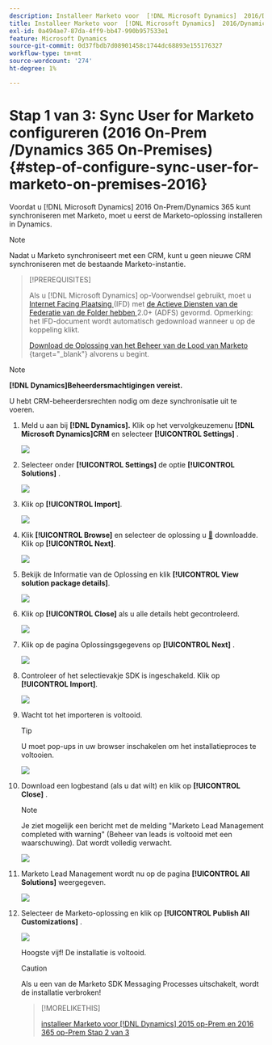 ```yaml
---
description: Installeer Marketo voor  [!DNL Microsoft Dynamics]  2016/Dynamics 365 On-Premises 1 van 3 - Marketo Docs - de Documentatie van het Product
title: Installeer Marketo voor  [!DNL Microsoft Dynamics]  2016/Dynamics 365 On-Premises Stap 1 van 3
exl-id: 0a494ae7-87da-4ff9-bb47-990b957533e1
feature: Microsoft Dynamics
source-git-commit: 0d37fbdb7d08901458c1744dc68893e155176327
workflow-type: tm+mt
source-wordcount: '274'
ht-degree: 1%

---
```


# Stap 1 van 3: Sync User for Marketo configureren (2016 On-Prem /Dynamics 365 On-Premises) {#step-of-configure-sync-user-for-marketo-on-premises-2016}

Voordat u [!DNL Microsoft Dynamics] 2016 On-Prem/Dynamics 365 kunt synchroniseren met Marketo, moet u eerst de Marketo-oplossing installeren in Dynamics.

>[!NOTE]
>
>Nadat u Marketo synchroniseert met een CRM, kunt u geen nieuwe CRM synchroniseren met de bestaande Marketo-instantie.

>[!PREREQUISITES]
>
>Als u [!DNL Microsoft Dynamics] op-Voorwendsel gebruikt, moet u [ Internet Facing Plaatsing ](https://www.microsoft.com/en-us/download/confirmation.aspx?id=41701) (IFD) met [ de Actieve Diensten van de Federatie van de Folder hebben ](https://msdn.microsoft.com/en-us/library/bb897402.aspx) 2.0+ (ADFS) gevormd. Opmerking: het IFD-document wordt automatisch gedownload wanneer u op de koppeling klikt.
>
>[ Download de Oplossing van het Beheer van de Lood van Marketo ](/help/marketo/product-docs/crm-sync/microsoft-dynamics-sync/sync-setup/download-the-marketo-lead-management-solution.md){target="_blank"} alvorens u begint.

>[!NOTE]
>
>**[!DNL Dynamics]Beheerdersmachtigingen vereist.**
>
>U hebt CRM-beheerdersrechten nodig om deze synchronisatie uit te voeren.

1. Meld u aan bij **[!DNL Dynamics].** Klik op het vervolgkeuzemenu **[!DNL Microsoft Dynamics]CRM** en selecteer **[!UICONTROL Settings]** .

   ![](assets/image2015-3-19-8-33-29.png)

1. Selecteer onder **[!UICONTROL Settings]** de optie **[!UICONTROL Solutions]** .

   ![](assets/image2015-3-19-8-33-3.png)

1. Klik op **[!UICONTROL Import]**.

   ![](assets/image2015-3-19-8-34-8.png)

1. Klik **[!UICONTROL Browse]** en selecteer de oplossing u [&#128279;](/help/marketo/product-docs/crm-sync/microsoft-dynamics-sync/sync-setup/download-the-marketo-lead-management-solution.md) downloadde. Klik op **[!UICONTROL Next]**.

   ![](assets/image2015-3-19-9-20-56.png)

1. Bekijk de Informatie van de Oplossing en klik **[!UICONTROL View solution package details]**.

   ![](assets/image2015-11-18-11-12-8.png)

1. Klik op **[!UICONTROL Close]** als u alle details hebt gecontroleerd.

   ![](assets/step6.png)

1. Klik op de pagina Oplossingsgegevens op **[!UICONTROL Next]** .

   ![](assets/image2015-3-19-9-21-50.png)

1. Controleer of het selectievakje SDK is ingeschakeld. Klik op **[!UICONTROL Import]**.

   ![](assets/image2015-3-19-9-19-12.png)

1. Wacht tot het importeren is voltooid.

   >[!TIP]
   >
   >U moet pop-ups in uw browser inschakelen om het installatieproces te voltooien.

   ![](assets/image2015-3-11-11-34-9.png)

1. Download een logbestand (als u dat wilt) en klik op **[!UICONTROL Close]** .

   >[!NOTE]
   >
   >Je ziet mogelijk een bericht met de melding &quot;Marketo Lead Management completed with warning&quot; (Beheer van leads is voltooid met een waarschuwing). Dat wordt volledig verwacht.

   ![](assets/image2015-3-13-9-54-39.png)

1. Marketo Lead Management wordt nu op de pagina **[!UICONTROL All Solutions]** weergegeven.

   ![](assets/image2015-3-19-8-40-38.png)

1. Selecteer de Marketo-oplossing en klik op **[!UICONTROL Publish All Customizations]** .

   ![](assets/image2015-3-19-8-41-21.png)

   Hoogste vijf! De installatie is voltooid.

   >[!CAUTION]
   >
   >Als u een van de Marketo SDK Messaging Processes uitschakelt, wordt de installatie verbroken!

   >[!MORELIKETHIS]
   >
   >[ installeer Marketo voor  [!DNL Dynamics]  2015 op-Prem en 2016 365 op-Prem Stap 2 van 3 ](/help/marketo/product-docs/crm-sync/microsoft-dynamics-sync/sync-setup/microsoft-dynamics-2016-dynamics-365-on-premises/step-2-of-3-set-up.md)
